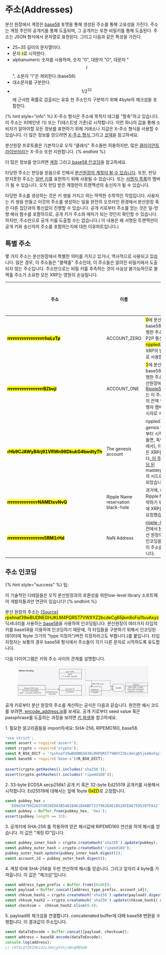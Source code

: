 # 주소(Addresses)

분산 원장에서 계정은 [base58](../../references/xrp-ledger/undefined/base58.md) 포맷을 통해 생성된 주소를 통해 고유성을 가진다. 주소는 계정 주인의 공개키를 통해 도출되며, 그 공개키는 또한 비밀키를 통해 도출된다. 주소는 JSON 형식에서 문자열로 표현된다. 그리고 다음과 같은 특성을 가진다.

* 25\~35 길이의 문자열이다.
* 문자 <mark style="background-color:yellow;">r</mark>로 시작한다.
* &#x20;alphanumeric 숫자를 사용하며, 숫자 "0", 대문자 "O", 대문자 "$$I$$", 소문자 "l"은 제외한다.(base58)
* 대소문자를 구분한다.
* $$1/2^{32}$$ 에 근사한 확률로 검출되는 유효      한 주소인지 구분하기 위해 4byte의 체크섬을 포함한다.&#x20;

{% hint style="info" %}
X-주소 형식은 주소에 목적지 태그를 "함축"하고 있습니다. 이 주소는 X(메인넷 기) 또는 T(테스트넷 기준)로 시작합니다. 이런 하나의 값을 통해 소비자가 알아야할 모든 정보를 표현하기 위해 거래소나 지갑은 X-주소 형식을                                    사용할 수 있습니다. 더 많은 정보를 얻으려면 [X-주소 형식 ](https://xrpaddress.info/)그리고 [코덱](https://github.com/xrp-community/xrpl-tagged-address-codec)을 참고하세요.

&#x20;                                                                                                                                                                   분산원장 프로토콜은 기본적으로 오직 "클래식" 주소들만 허용하지만, 많은 [클라이언트 라이브러리](../../references/undefined/)는 X-주소 또한 지원합니다.
{% endhint %}

더 많은 정보를 얻으려면 [계정](./) 그리고[ base58 인코딩](../../references/xrp-ledger/undefined/base58.md)을 참고하세요.

타당한 주소는 펀딩을 받음으로 인해서 [분산원장의 계정이 될 수 있습니다](./). 또한, 펀딩 받지못한 주소는 [일반 키](undefined.md)를 표현하기 위해 사용될 수 있습니다. 또는 [서명자 목록](undefined-1.md)의 멤버가 될 수 있습니다. 오직 펀딩 받은 계정만이 트랜잭션의 송신자가 될 수 있습니다.

타당한 주소를 생성하는 것은 키 쌍을 가지고 하는 딱딱한 수학적인 작업입니다. 사용자는 키 쌍을 만들고 이것의 주소를 생성하는 일을 완전히 오프라인 환경에서 분산원장 혹은 다른 집단과의 통신없이 진행할 수 있습니다. 공개 키로부터 주소를 얻는 것은 일-방향 해쉬 함수를 포함하므로, 공개 키가 주소와 매치가 되는 것인지 확인할 수 있습니다. 하지만, 주소만으로 공개 키를 도출할 수는 없습니다.( 이 내용은 왜 서명된 트랜잭션이 공개 키와 송신자의 주소를 포함하는지에 대한 이유파트입니다.)

## 특별 주소

몇 가지 주소는 분산원장에서 특별한 의미를 가지고 있거나, 역사적으로 사용되고 있습니다. 많은 경우, 이 주소들은 "블랙홀" 주소인데, 이 주소들은 알려진 비밀키에서 도출되지 않는 주소입니다. 주소만으로는 비밀 키를 추측하는 것이 사실상 불가능하므로 블랙홀 주소가 소유한 모든 XRP는 영원히 손실됩니다.

<table><thead><tr><th width="403.3333333333333">주소</th><th>이름</th><th width="166">의미</th><th>블랙홀인가?</th></tr></thead><tbody><tr><td><mark style="background-color:yellow;"><strong>rrrrrrrrrrrrrrrrrrrrrhoLvTp</strong></mark></td><td>ACCOUNT_ZERO</td><td><mark style="background-color:yellow;">0</mark>에 분산원장의 base58 인코딩을 실행한 주소입니다. P2P 통신에서, <mark style="background-color:yellow;">rippled</mark>는 이 주소를 XRP의 발행자 주소로 사용합니다.</td><td>Yes</td></tr><tr><td><mark style="background-color:yellow;"><strong>rrrrrrrrrrrrrrrrrrrrBZbvji</strong></mark></td><td>ACCOUNT_ONE</td><td><mark style="background-color:yellow;">1</mark>에 분산 원장의 base58 인코딩을 실행한 주소입니다. 분산원장에서, <a href="../../references/xrp-ledger/ledger/ledger-1/ripplestate.md">RippleStateentries</a>는 이 주소를 신뢰선의 잔액 필드에서 발행자 멤버의 자리표시자로 사용합니다.</td><td>Yes</td></tr><tr><td><mark style="background-color:yellow;"><strong>rHb9CJAWyB4rj91VRWn96DkukG4bwdtyTh</strong></mark></td><td>The genesis account</td><td>rippled가 새로운 gensis 원장을 처음부터 시작할 때(예를 들면, 독립 실행 모드에서), 이 계정은 모든 XRP를 보유합니다<a href="https://github.com/XRPLF/rippled/blob/94ed5b3a53077d815ad0dd65d490c8d37a147361/src/ripple/app/ledger/Ledger.cpp#L184">. 이 주소는 하드코딩  된 </a> masterpassphrase의 시드로부터 생성되었습니다.</td><td>No</td></tr><tr><td><mark style="background-color:yellow;"><strong>rrrrrrrrrrrrrrrrrNAMEtxvNvQ</strong></mark></td><td>Ripple Name reservation black-hole</td><td>과거에, 리플은 Ripple Names를 예약하기 위해 이 계정에 XRP를 송금하라 요청했습니다.</td><td>Yes</td></tr><tr><td><mark style="background-color:yellow;"><strong>rrrrrrrrrrrrrrrrrrrn5RM1rHd</strong></mark></td><td>NaN Address</td><td><a href="https://github.com/XRPLF/xrpl.js">ripple-lib</a>의 이전 버전에서 <a href="https://developer.mozilla.org/en-US/docs/Web/JavaScript/Reference/Global_Objects/NaN">NaN</a>값에 분산 원장의 <a href="../../references/xrp-ledger/undefined/base58.md">base58 </a>인코딩을 실행해서 이 주소를 생성했습니다.</td><td>Yes</td></tr></tbody></table>

## 주소 인코딩

{% hint style="success" %}
팁:

이 기술적인 디테일들은 오직 분산원장과의 호환성을 위한low-level library 소프트웨어 개발자들과만 연관이 있습니다!
{% endhint %}

분산 원장의 주소는                                                                                                                  [\[Source\] ](https://github.com/XRPLF/rippled/blob/35fa20a110e3d43ffc1e9e664fc9017b6f2747ae/src/ripple/protocol/impl/AccountID.cpp#L109-L140)<mark style="background-color:yellow;">rpshnaf39wBUDNEGHJKLM4PQRST7VWXYZ2bcdeCg65jkm8oFqi1tuvAxyz</mark> 딕셔너리를 사용하는[ base58](../../references/xrp-ledger/undefined/base58.md)을 사용하여 인코딩됩니다. 분산원장이 여러가지 타입의 키를 base58을 이용하여 인코딩하기 때문에, 각 타입들을 구분하기 위해서 인코딩된 데이터에 1byte 크기의 "type 지정자"(버전 지정자라고도 부릅니다.)를 붙입니다. 타입 지정자는 보통의 경우 base58 형식에서 주소들이 각기 다른 문자로 시작하도록 유도합니다.

다음 다이어그램은 키와 주소 사이의 관계를 설명합니다.

<figure><img src="../../.gitbook/assets/image (24).png" alt=""><figcaption></figcaption></figure>

공개 키로부터 분산 원장의 주소를 계산하는 공식은 다음과 같습니다. 완전한 예시 코드를 보려면,[ encode\_address.js](https://github.com/XRPLF/xrpl-dev-portal/blob/master/content/\_code-samples/address\_encoding/js/encode\_address.js)를 보세요. 공개 키로부터 seed value 혹은 passphrase를 도출하는 과정을 보려면 [키 파생](undefined.md)을 참고하세요.

&#x20;   1\. 필요한 알고리즘들을 import하세요: SHA-256, RIPEMD160, base58.   &#x20;

```javascript
'use strict';
const assert = require('assert');
const crypto = require('crypto');
const R_B58_DICT = 'rpshnaf39wBUDNEGHJKLM4PQRST7VWXYZ2bcdeCg65jkm8oFqi1tuvAxyz';
const base58 = require('base-x')(R_B58_DICT);

assert(crypto.getHashes().includes('sha256'));
assert(crypto.getHashes().includes('ripemd160'));
```

&#x20;   2\. 33-byte ECDSA secp256k1 공개 키 혹은 32-byte Ed25519 공개키를 사용해서 시작합니다. Ed25519에 대해서는 앞에 1byte <mark style="background-color:yellow;">0xED</mark>로 고정합니다.

```javascript
const pubkey_hex =
  'ED9434799226374926EDA3B54B1B461B4ABF7237962EAE18528FEA67595397FA32';
const pubkey = Buffer.from(pubkey_hex, 'hex');
assert(pubkey.length == 33);
```

&#x20;   3\. 공개키에 SHA-256 를 적용하여 얻은 해시값에 RIPEMD160 연산을 하여 해시를 얻습니다. 이 값은 "계정 ID"입니다.

```javascript
const pubkey_inner_hash = crypto.createHash('sha256').update(pubkey);
const pubkey_outer_hash = crypto.createHash('ripemd160');
pubkey_outer_hash.update(pubkey_inner_hash.digest());
const account_id = pubkey_outer_hash.digest();
```

&#x20;   4\. 계정 ID에 SHA-256을 두번 연산하여 해시를 얻습니다. 그리고 앞자리 4 byte를 가져옵니다. 이 값은 "체크섬"입니다.

```javascript
const address_type_prefix = Buffer.from([0x00]);
const payload = Buffer.concat([address_type_prefix, account_id]);
const chksum_hash1 = crypto.createHash('sha256').update(payload).digest();
const chksum_hash2 = crypto.createHash('sha256').update(chksum_hash1).digest();
const checksum =  chksum_hash2.slice(0,4);
```

&#x20;   5\. payload와 체크섬을 연결합니다. concatenated buffer에 대해 base58 변환을 수행합니다. 이 결과값이 주소입니다.

```javascript
const dataToEncode = Buffer.concat([payload, checksum]);
const address = base58.encode(dataToEncode);
console.log(address);
// rDTXLQ7ZKZVKz33zJbHjgVShjsBnqMBhmN
```
